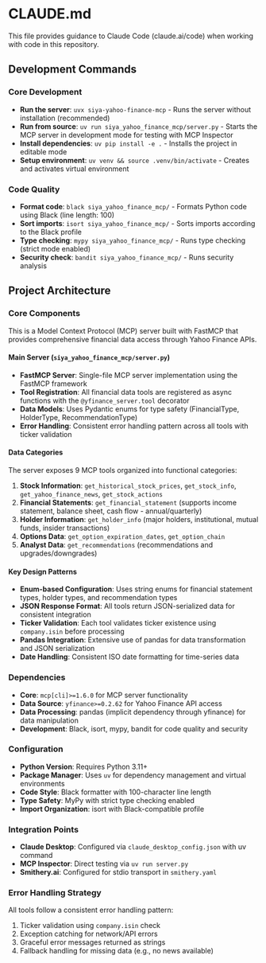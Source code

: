 # CLAUDE.md

This file provides guidance to Claude Code (claude.ai/code) when working with code in this repository.

## Development Commands

### Core Development
- **Run the server**: `uvx siya-yahoo-finance-mcp` - Runs the server without installation (recommended)
- **Run from source**: `uv run siya_yahoo_finance_mcp/server.py` - Starts the MCP server in development mode for testing with MCP Inspector
- **Install dependencies**: `uv pip install -e .` - Installs the project in editable mode
- **Setup environment**: `uv venv && source .venv/bin/activate` - Creates and activates virtual environment

### Code Quality
- **Format code**: `black siya_yahoo_finance_mcp/` - Formats Python code using Black (line length: 100)
- **Sort imports**: `isort siya_yahoo_finance_mcp/` - Sorts imports according to the Black profile
- **Type checking**: `mypy siya_yahoo_finance_mcp/` - Runs type checking (strict mode enabled)
- **Security check**: `bandit siya_yahoo_finance_mcp/` - Runs security analysis

## Project Architecture

### Core Components
This is a Model Context Protocol (MCP) server built with FastMCP that provides comprehensive financial data access through Yahoo Finance APIs.

#### Main Server (`siya_yahoo_finance_mcp/server.py`)
- **FastMCP Server**: Single-file MCP server implementation using the FastMCP framework
- **Tool Registration**: All financial data tools are registered as async functions with the `@yfinance_server.tool` decorator
- **Data Models**: Uses Pydantic enums for type safety (FinancialType, HolderType, RecommendationType)
- **Error Handling**: Consistent error handling pattern across all tools with ticker validation

#### Data Categories
The server exposes 9 MCP tools organized into functional categories:

1. **Stock Information**: `get_historical_stock_prices`, `get_stock_info`, `get_yahoo_finance_news`, `get_stock_actions`
2. **Financial Statements**: `get_financial_statement` (supports income statement, balance sheet, cash flow - annual/quarterly)
3. **Holder Information**: `get_holder_info` (major holders, institutional, mutual funds, insider transactions)
4. **Options Data**: `get_option_expiration_dates`, `get_option_chain`
5. **Analyst Data**: `get_recommendations` (recommendations and upgrades/downgrades)

#### Key Design Patterns
- **Enum-based Configuration**: Uses string enums for financial statement types, holder types, and recommendation types
- **JSON Response Format**: All tools return JSON-serialized data for consistent integration
- **Ticker Validation**: Each tool validates ticker existence using `company.isin` before processing
- **Pandas Integration**: Extensive use of pandas for data transformation and JSON serialization
- **Date Handling**: Consistent ISO date formatting for time-series data

### Dependencies
- **Core**: `mcp[cli]>=1.6.0` for MCP server functionality
- **Data Source**: `yfinance>=0.2.62` for Yahoo Finance API access
- **Data Processing**: pandas (implicit dependency through yfinance) for data manipulation
- **Development**: Black, isort, mypy, bandit for code quality and security

### Configuration
- **Python Version**: Requires Python 3.11+
- **Package Manager**: Uses `uv` for dependency management and virtual environments
- **Code Style**: Black formatter with 100-character line length
- **Type Safety**: MyPy with strict type checking enabled
- **Import Organization**: isort with Black-compatible profile

### Integration Points
- **Claude Desktop**: Configured via `claude_desktop_config.json` with uv command
- **MCP Inspector**: Direct testing via `uv run server.py`
- **Smithery.ai**: Configured for stdio transport in `smithery.yaml`

### Error Handling Strategy
All tools follow a consistent error handling pattern:
1. Ticker validation using `company.isin` check
2. Exception catching for network/API errors
3. Graceful error messages returned as strings
4. Fallback handling for missing data (e.g., no news available)